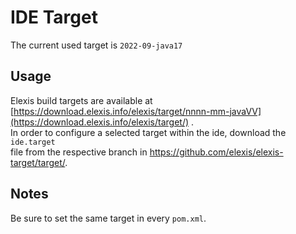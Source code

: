 # IDE Target

The current used target is `2022-09-java17`

## Usage

Elexis build targets are available at
[https://download.elexis.info/elexis/target/nnnn-mm-javaVV](https://download.elexis.info/elexis/target/)
.  
In order to configure a selected target within the ide, download the
`ide.target`  
file from the respective branch in
<https://github.com/elexis/elexis-target/target/>.

## Notes

Be sure to set the same target in every `pom.xml`.
